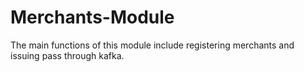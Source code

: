 # Merchants-Module
The main functions of this module include registering merchants and issuing pass through kafka.

